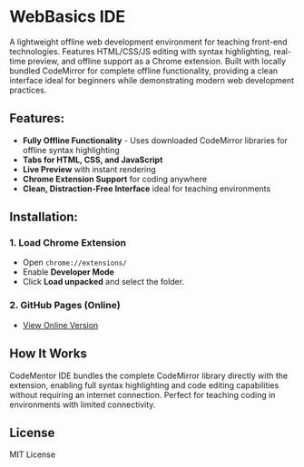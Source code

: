 # WebBasics IDE

A lightweight offline web development environment for teaching front-end technologies. Features HTML/CSS/JS editing with syntax highlighting, real-time preview, and offline support as a Chrome extension. Built with locally bundled CodeMirror for complete offline functionality, providing a clean interface ideal for beginners while demonstrating modern web development practices.

## Features:
- **Fully Offline Functionality** - Uses downloaded CodeMirror libraries for offline syntax highlighting
- **Tabs for HTML, CSS, and JavaScript**
- **Live Preview** with instant rendering
- **Chrome Extension Support** for coding anywhere
- **Clean, Distraction-Free Interface** ideal for teaching environments

## Installation:
### **1. Load Chrome Extension**
- Open `chrome://extensions/`
- Enable **Developer Mode**
- Click **Load unpacked** and select the folder.

### **2. GitHub Pages (Online)**
- [View Online Version](https://mitchelldawkinsjr.github.io/WebBasics-IDE/)

## How It Works
CodeMentor IDE bundles the complete CodeMirror library directly with the extension, enabling full syntax highlighting and code editing capabilities without requiring an internet connection. Perfect for teaching coding in environments with limited connectivity.

## License
MIT License
